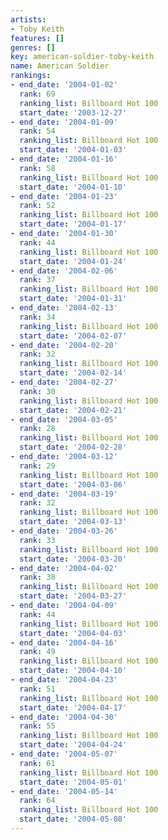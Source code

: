 ```yaml
---
artists:
- Toby Keith
features: []
genres: []
key: american-soldier-toby-keith
name: American Soldier
rankings:
- end_date: '2004-01-02'
  rank: 69
  ranking_list: Billboard Hot 100
  start_date: '2003-12-27'
- end_date: '2004-01-09'
  rank: 54
  ranking_list: Billboard Hot 100
  start_date: '2004-01-03'
- end_date: '2004-01-16'
  rank: 58
  ranking_list: Billboard Hot 100
  start_date: '2004-01-10'
- end_date: '2004-01-23'
  rank: 52
  ranking_list: Billboard Hot 100
  start_date: '2004-01-17'
- end_date: '2004-01-30'
  rank: 44
  ranking_list: Billboard Hot 100
  start_date: '2004-01-24'
- end_date: '2004-02-06'
  rank: 37
  ranking_list: Billboard Hot 100
  start_date: '2004-01-31'
- end_date: '2004-02-13'
  rank: 34
  ranking_list: Billboard Hot 100
  start_date: '2004-02-07'
- end_date: '2004-02-20'
  rank: 32
  ranking_list: Billboard Hot 100
  start_date: '2004-02-14'
- end_date: '2004-02-27'
  rank: 30
  ranking_list: Billboard Hot 100
  start_date: '2004-02-21'
- end_date: '2004-03-05'
  rank: 28
  ranking_list: Billboard Hot 100
  start_date: '2004-02-28'
- end_date: '2004-03-12'
  rank: 29
  ranking_list: Billboard Hot 100
  start_date: '2004-03-06'
- end_date: '2004-03-19'
  rank: 32
  ranking_list: Billboard Hot 100
  start_date: '2004-03-13'
- end_date: '2004-03-26'
  rank: 33
  ranking_list: Billboard Hot 100
  start_date: '2004-03-20'
- end_date: '2004-04-02'
  rank: 38
  ranking_list: Billboard Hot 100
  start_date: '2004-03-27'
- end_date: '2004-04-09'
  rank: 44
  ranking_list: Billboard Hot 100
  start_date: '2004-04-03'
- end_date: '2004-04-16'
  rank: 49
  ranking_list: Billboard Hot 100
  start_date: '2004-04-10'
- end_date: '2004-04-23'
  rank: 51
  ranking_list: Billboard Hot 100
  start_date: '2004-04-17'
- end_date: '2004-04-30'
  rank: 55
  ranking_list: Billboard Hot 100
  start_date: '2004-04-24'
- end_date: '2004-05-07'
  rank: 61
  ranking_list: Billboard Hot 100
  start_date: '2004-05-01'
- end_date: '2004-05-14'
  rank: 64
  ranking_list: Billboard Hot 100
  start_date: '2004-05-08'
---
```


